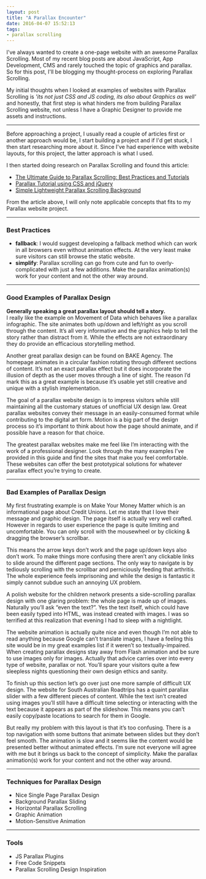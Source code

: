 ```yaml
---
layout: post
title: "A Parallax Encounter"
date: 2016-04-07 15:52:13
tags:
- parallax scrolling
---
```


I've always wanted to create a one-page website with an awesome Parallax Scrolling. Most of my recent blog posts are about JavaScript, App Development, CMS and rarely touched the topic of graphics and parallax. So for this post, I'll be blogging my thought-process on exploring Parallax Scrolling.

My initial thoughts when I looked at examples of websites with Parallax Scrolling is _'its not just CSS and JS coding, its also about Graphics as well'_ and honestly, that first step is what hinders me from building Parallax Scrolling website, not unless I have a Graphic Designer to provide me assets and instructions.

-----

Before approaching a project, I usually read a couple of articles first or another approach would be, I start building a project and if I'd get stuck, I then start researching more about it. Since I've had experience with website layouts, for this project, the latter approach is what I used.

I then started doing research on Parallax Scrolling and found this article:

- [The Ultimate Guide to Parallax Scrolling: Best Practices and Tutorials](http://www.vandelaydesign.com/parallax-scrolling-best-practices-examples-and-tutorials/)
- [Parallax Tutorial using CSS and jQuery](http://andyshora.com/parallax.html)
- [Simple Lightweight Parallax Scrolling Background](http://www.cheesetoast.co.uk/simple-lightweight-parallax-scrolling-background-effect/)

From the article above, I will only note applicable concepts that fits to my Parallax website project.

-----

### Best Practices

- **fallback**: I would suggest developing a fallback method which can work in all browsers even without animation effects. At the very least make sure visitors can still browse the static website.
- **simplify**: Parallax scrolling can go from cute and fun to overly-complicated with just a few additions. Make the parallax animation(s) work for your content and not the other way around.

-----

### Good Examples of Parallax Design

**Generally speaking a great parallax layout should tell a story.**<br>
I really like the example on Movement of Data which behaves like a parallax infographic. The site animates both up/down and left/right as you scroll through the content. It’s all very informative and the graphics help to tell the story rather than distract from it. While the effects are not extraordinary they do provide an efficacious storytelling method.

Another great parallax design can be found on BAKE Agency. The homepage animates in a circular fashion rotating through different sections of content. It’s not an exact parallax effect but it does incorporate the illusion of depth as the user moves through a line of sight. The reason I’d mark this as a great example is because it’s usable yet still creative and unique with a stylish implementation.

The goal of a parallax website design is to impress visitors while still maintaining all the customary statues of unofficial UX design law. Great parallax websites convey their message in an easily-consumed format while contributing to the digital art form. Motion is a big part of the design process so it’s important to think about how the page should animate, and if possible have a reason for that choice.

The greatest parallax websites make me feel like I’m interacting with the work of a professional designer. Look through the many examples I’ve provided in this guide and find the sites that make you feel comfortable. These websites can offer the best prototypical solutions for whatever parallax effect you’re trying to create.

-----

### Bad Examples of Parallax Design

My first frustrating example is on Make Your Money Matter which is an informational page about Credit Unions. Let me state that I love their message and graphic design. The page itself is actually very well crafted. However in regards to user experience the page is quite limiting and uncomfortable. You can only scroll with the mousewheel or by clicking & dragging the browser’s scrollbar.

This means the arrow keys don’t work and the page up/down keys also don’t work. To make things more confusing there aren’t any clickable links to slide around the different page sections. The only way to navigate is by tediously scrolling with the scrollbar and perniciously feeding that arthritis. The whole experience feels imprisoning and while the design is fantastic it simply cannot subdue such an annoying UX problem.

A polish website for the children network presents a side-scrolling parallax design with one glaring problem: the whole page is made up of images. Naturally you’ll ask “even the text?”. Yes the text itself, which could have been easily typed into HTML, was instead created with images. I was so terrified at this realization that evening I had to sleep with a nightlight.

The website animation is actually quite nice and even though I’m not able to read anything because Google can’t translate images, I have a feeling this site would be in my great examples list if it weren’t so textually-impaired. When creating parallax designs stay away from Flash animation and be sure to use images only for images. Actually that advice carries over into every type of website, parallax or not. You’ll spare your visitors quite a few sleepless nights questioning their own design ethics and sanity.

To finish up this section let’s go over just one more sample of difficult UX design. The website for South Australian Roadtrips has a quaint parallax slider with a few different pieces of content. While the text isn’t created using images you’ll still have a difficult time selecting or interacting with the text because it appears as part of the slideshow. This means you can’t easily copy/paste locations to search for them in Google.

But really my problem with this layout is that it’s too confusing. There is a top navigation with some buttons that animate between slides but they don’t feel smooth. The animation is slow and it seems like the content would be presented better without animated effects. I’m sure not everyone will agree with me but it brings us back to the concept of simplicity. Make the parallax animation(s) work for your content and not the other way around.

-----

### Techniques for Parallax Design

- Nice Single Page Parallax Design
- Background Parallax Sliding
- Horizontal Parallax Scrolling
- Graphic Animation
- Motion-Sensitive Animation

-----

### Tools

- JS Parallax Plugins
- Free Code Snippets
- Parallax Scrolling Design Inspiration
